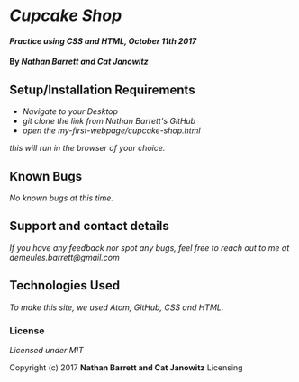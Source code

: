 # _Cupcake Shop_

#### _Practice using CSS and HTML, October 11th 2017_

#### By _**Nathan Barrett and Cat Janowitz**_

## Setup/Installation Requirements

* _Navigate to your Desktop_
* _git clone the link from Nathan Barrett's GitHub_
* _open the my-first-webpage/cupcake-shop.html_

_this will run in the browser of your choice._

## Known Bugs

_No known bugs at this time._

## Support and contact details

_If you have any feedback nor spot any bugs, feel free to reach out to me at demeules.barrett@gmail.com_

## Technologies Used

_To make this site, we used Atom, GitHub, CSS and HTML._

### License

*Licensed under MIT*

Copyright (c) 2017 **Nathan Barrett and Cat Janowitz**
Licensing
